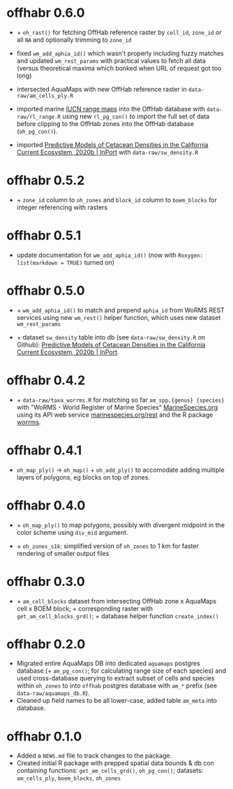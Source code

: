# offhabr 0.6.0

-   \+ `oh_rast()` for fetching OffHab reference raster by `cell_id`, `zone_id` or all `NA` and optionally trimming to `zone_id`

- fixed `wm_add_aphia_id()` which wasn't properly including fuzzy matches and updated `wm_rest_params` with practical values to fetch all data (versus theoretical maxima which bonked when URL of request got too long)

- intersected AquaMaps with new OffHab reference raster in `data-raw/am_cells_ply.R`

- imported marine [IUCN range maps](https://www.iucnredlist.org/resources/spatial-data-download) into the OffHab database with `data-raw/rl_range.R` using new `rl_pg_con()` to import the full set of data before clipping to the OffHab zones into the OffHab database (`oh_pg_con()`).

- imported [Predictive Models of Cetacean Densities in the California Current Ecosystem, 2020b | InPort](https://www.fisheries.noaa.gov/inport/item/64349) with `data-raw/sw_density.R`

# offhabr 0.5.2

-   \+ `zone_id` column to `oh_zones` and `block_id` column to `boem_blocks` for integer referencing with rasters

# offhabr 0.5.1

-   update documentation for `wm_add_aphia_id()` (now with `Roxygen: list(markdown = TRUE)` turned on)

# offhabr 0.5.0

-   \+ `wm_add_aphia_id()` to match and prepend `aphia_id` from WoRMS REST services using new `wm_rest()` helper function, which uses new dataset `wm_rest_params`

-   \+ dataset `sw_density` table into db (see `data-raw/sw_density.R` on Github): [Predictive Models of Cetacean Densities in the California Current Ecosystem, 2020b \| InPort](https://www.fisheries.noaa.gov/inport/item/64349).

# offhabr 0.4.2

-   \+ `data-raw/taxa_worrms.R` for matching so far `am_spp.{genus} {species}` with "WoRMS - World Register of Marine Species" [MarineSpecies.org](https://www.marinespecies.org) using its API web service [marinespecies.org/rest](https://www.marinespecies.org/rest/) and the R package [worrms](https://docs.ropensci.org/worrms/articles/worrms.html).

# offhabr 0.4.1

-   `oh_map_ply()` -\> `oh_map()` + `oh_add_ply()` to accomodate adding multiple layers of polygons, eg blocks on top of zones.

# offhabr 0.4.0

-   \+ `oh_map_ply()` to map polygons, possibly with divergent midpoint in the color scheme using `div_mid` argument.

-   \+ `oh_zones_s1k`: simplified version of `oh_zones` to 1 km for faster rendering of smaller output files

# offhabr 0.3.0

-   \+ `am_cell_blocks` dataset from intersecting OffHab zone x AquaMaps cell x BOEM block; + corresponding raster with `get_am_cell_blocks_grd()`; + database helper function `create_index()`

# offhabr 0.2.0

-   Migrated entire AquaMaps DB into dedicated `aquamaps` postgres database (+ `am_pg_con()`; for calculating range size of each species) and used cross-database querying to extract subset of cells and species within `oh_zones` to into `offhab` postgres database with `am_*` prefix (see `data-raw/aquamaps_db.R`).
-   Cleaned up field names to be all lower-case, added table `am_meta` into database.

# offhabr 0.1.0

-   Added a `NEWS.md` file to track changes to the package.
-   Created initial R package with prepped spatial data bounds & db con containing functions: `get_am_cells_grd()`, `oh_pg_con()`; datasets: `am_cells_ply`, `boem_blocks`, `oh_zones`

